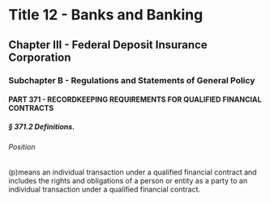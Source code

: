 
# Title 12 - Banks and Banking
## Chapter III - Federal Deposit Insurance Corporation
### Subchapter B - Regulations and Statements of General Policy
#### PART 371 - RECORDKEEPING REQUIREMENTS FOR QUALIFIED FINANCIAL CONTRACTS
##### § 371.2 Definitions.
###### Position

(p)means an individual transaction under a qualified financial contract and includes the rights and obligations of a person or entity as a party to an individual transaction under a qualified financial contract.
